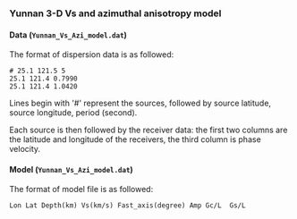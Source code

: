 ### Yunnan 3-D Vs and azimuthal anisotropy model

#### Data (`Yunnan_Vs_Azi_model.dat`)

The format of dispersion data is as followed: 

```
# 25.1 121.5 5
25.1 121.4 0.7990
25.1 121.4 1.0420
```

Lines begin with '#' represent the sources, followed by source latitude, source longitude, period (second).

Each source is then followed by the receiver data: the first two columns are the latitude and longitude of the receivers, the third column is phase velocity. 


#### Model (`Yunnan_Vs_Azi_model.dat`)

The format of model file is as followed: 

```
Lon Lat Depth(km) Vs(km/s) Fast_axis(degree) Amp Gc/L  Gs/L 
```
